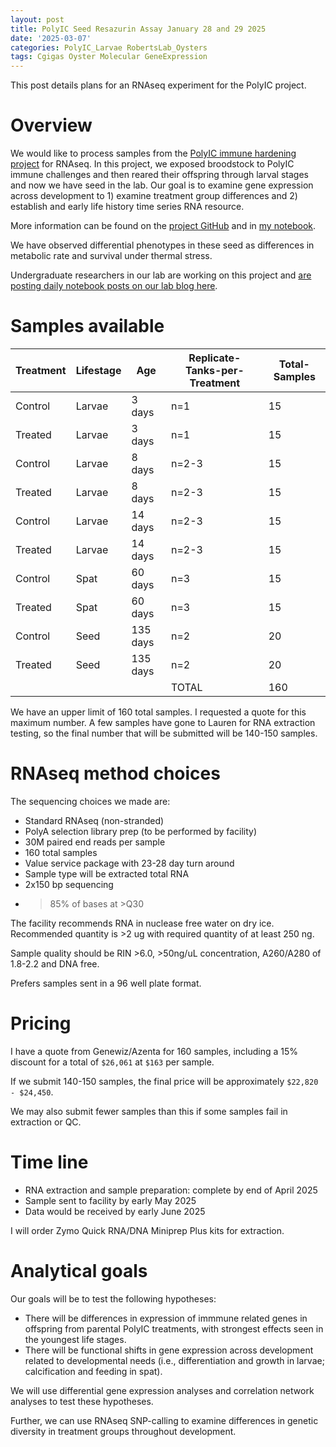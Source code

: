 ```yaml
---
layout: post
title: PolyIC Seed Resazurin Assay January 28 and 29 2025
date: '2025-03-07'
categories: PolyIC_Larvae RobertsLab_Oysters
tags: Cgigas Oyster Molecular GeneExpression
---
```


This post details plans for an RNAseq experiment for the PolyIC project.  

# Overview 

We would like to process samples from the [PolyIC immune hardening project](https://github.com/RobertsLab/polyIC-larvae) for RNAseq. In this project, we exposed broodstock to PolyIC immune challenges and then reared their offspring through larval stages and now we have seed in the lab. Our goal is to examine gene expression across development to 1) examine treatment group differences and 2) establish and early life history time series RNA resource. 

More information can be found on the [project GitHub](https://github.com/RobertsLab/polyIC-larvae) and in [my notebook](https://ahuffmyer.github.io/ASH_Putnam_Lab_Notebook/categoryview/#polyic-larvae).   

We have observed differential phenotypes in these seed as differences in metabolic rate and survival under thermal stress.  

Undergraduate researchers in our lab are working on this project and [are posting daily notebook posts on our lab blog here](https://genefish.wordpress.com/).  

# Samples available 

| Treatment | Lifestage | Age      | Replicate-Tanks-per-Treatment | Total-Samples |
|-----------|-----------|----------|-------------------------------|---------------|
| Control   | Larvae    | 3 days   | n=1                           | 15            |
| Treated   | Larvae    | 3 days   | n=1                           | 15            |
| Control   | Larvae    | 8 days   | n=2-3                         | 15            |
| Treated   | Larvae    | 8 days   | n=2-3                         | 15            |
| Control   | Larvae    | 14 days  | n=2-3                         | 15            |
| Treated   | Larvae    | 14 days  | n=2-3                         | 15            |
| Control   | Spat      | 60 days  | n=3                           | 15            |
| Treated   | Spat      | 60 days  | n=3                           | 15            |
| Control   | Seed      | 135 days | n=2                           | 20            |
| Treated   | Seed      | 135 days | n=2                           | 20            |
|           |           |          | TOTAL                         | 160           |

We have an upper limit of 160 total samples. I requested a quote for this maximum number. A few samples have gone to Lauren for RNA extraction testing, so the final number that will be submitted will be 140-150 samples.  

# RNAseq method choices 

The sequencing choices we made are:  

- Standard RNAseq (non-stranded)
- PolyA selection library prep (to be performed by facility)
- 30M paired end reads per sample
- 160 total samples 
- Value service package with 23-28 day turn around 
- Sample type will be extracted total RNA 
- 2x150 bp sequencing 
- >85% of bases at >Q30 

The facility recommends RNA in nuclease free water on dry ice. Recommended quantity is >2 ug with required quantity of at least 250 ng.  

Sample quality should be RIN >6.0, >50ng/uL concentration, A260/A280 of 1.8-2.2 and DNA free.  

Prefers samples sent in a 96 well plate format.  

# Pricing 

I have a quote from Genewiz/Azenta for 160 samples, including a 15% discount for a total of `$26,061` at `$163` per sample.  

If we submit 140-150 samples, the final price will be approximately `$22,820 - $24,450`. 

We may also submit fewer samples than this if some samples fail in extraction or QC.  

# Time line 

- RNA extraction and sample preparation: complete by end of April 2025 
- Sample sent to facility by early May 2025
- Data would be received by early June 2025 

I will order Zymo Quick RNA/DNA Miniprep Plus kits for extraction.  

# Analytical goals 

Our goals will be to test the following hypotheses:  

- There will be differences in expression of immmune related genes in offspring from parental PolyIC treatments, with strongest effects seen in the youngest life stages.  
- There will be functional shifts in gene expression across development related to developmental needs (i.e., differentiation and growth in larvae; calcification and feeding in spat).  

We will use differential gene expression analyses and correlation network analyses to test these hypotheses.  

Further, we can use RNAseq SNP-calling to examine differences in genetic diversity in treatment groups throughout development.  

